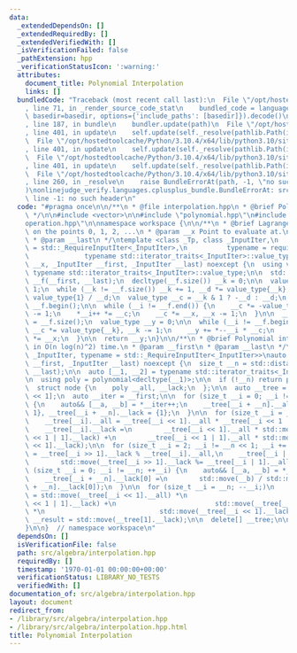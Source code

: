 ```yaml
---
data:
  _extendedDependsOn: []
  _extendedRequiredBy: []
  _extendedVerifiedWith: []
  _isVerificationFailed: false
  _pathExtension: hpp
  _verificationStatusIcon: ':warning:'
  attributes:
    document_title: Polynomial Interpolation
    links: []
  bundledCode: "Traceback (most recent call last):\n  File \"/opt/hostedtoolcache/Python/3.10.4/x64/lib/python3.10/site-packages/onlinejudge_verify/documentation/build.py\"\
    , line 71, in _render_source_code_stat\n    bundled_code = language.bundle(stat.path,\
    \ basedir=basedir, options={'include_paths': [basedir]}).decode()\n  File \"/opt/hostedtoolcache/Python/3.10.4/x64/lib/python3.10/site-packages/onlinejudge_verify/languages/cplusplus.py\"\
    , line 187, in bundle\n    bundler.update(path)\n  File \"/opt/hostedtoolcache/Python/3.10.4/x64/lib/python3.10/site-packages/onlinejudge_verify/languages/cplusplus_bundle.py\"\
    , line 401, in update\n    self.update(self._resolve(pathlib.Path(included), included_from=path))\n\
    \  File \"/opt/hostedtoolcache/Python/3.10.4/x64/lib/python3.10/site-packages/onlinejudge_verify/languages/cplusplus_bundle.py\"\
    , line 401, in update\n    self.update(self._resolve(pathlib.Path(included), included_from=path))\n\
    \  File \"/opt/hostedtoolcache/Python/3.10.4/x64/lib/python3.10/site-packages/onlinejudge_verify/languages/cplusplus_bundle.py\"\
    , line 401, in update\n    self.update(self._resolve(pathlib.Path(included), included_from=path))\n\
    \  File \"/opt/hostedtoolcache/Python/3.10.4/x64/lib/python3.10/site-packages/onlinejudge_verify/languages/cplusplus_bundle.py\"\
    , line 260, in _resolve\n    raise BundleErrorAt(path, -1, \"no such header\"\
    )\nonlinejudge_verify.languages.cplusplus_bundle.BundleErrorAt: src\\utils\\sfinae.hpp:\
    \ line -1: no such header\n"
  code: "#pragma once\n\n/**\n * @file interpolation.hpp\n * @brief Polynomial Interpolation\n\
    \ */\n\n#include <vector>\n\n#include \"polynomial.hpp\"\n#include \"system\\\
    operation.hpp\"\n\nnamespace workspace {\n\n/**\n * @brief Lagrange interpolation\
    \ on the points 0, 1, 2, ...\n * @param __x Point to evaluate at.\n * @param __first\n\
    \ * @param __last\n */\ntemplate <class _Tp, class _InputIter,\n          typename\
    \ = std::_RequireInputIter<_InputIter>,\n          typename = require_arithmetic<\n\
    \              typename std::iterator_traits<_InputIter>::value_type>>\nauto interpolate(_Tp\
    \ __x, _InputIter __first, _InputIter __last) noexcept {\n  using value_type =\
    \ typename std::iterator_traits<_InputIter>::value_type;\n\n  std::vector<value_type>\
    \ __f(__first, __last);\n  decltype(__f.size()) __k = 0;\n\n  value_type __d =\
    \ 1;\n  while (__k != __f.size()) __k += 1, __d *= value_type{__k};\n\n  __d =\
    \ value_type{1} / __d;\n  value_type __c = __k & 1 ? -__d : __d;\n  auto __i =\
    \ __f.begin();\n\n  while (__i != __f.end()) {\n    __c *= -value_type{__k}, __k\
    \ -= 1;\n    *__i++ *= __c;\n    __c *= __x, __x -= 1;\n  }\n\n  __c = __d, __k\
    \ = __f.size();\n  value_type __y = 0;\n\n  while (__i != __f.begin()) {\n   \
    \ __c *= value_type{__k}, __k -= 1;\n    __y += *--__i * __c;\n    __x += 1, __c\
    \ *= __x;\n  }\n\n  return __y;\n}\n\n/**\n * @brief Polynomial interpolation\
    \ in O(n log(n)^2) time.\n * @param __first\n * @param __last\n */\ntemplate <class\
    \ _InputIter, typename = std::_RequireInputIter<_InputIter>>\nauto interpolate(_InputIter\
    \ __first, _InputIter __last) noexcept {\n  size_t __n = std::distance(__first,\
    \ __last);\n\n  auto [__1, __2] = typename std::iterator_traits<_InputIter>::value_type{};\n\
    \n  using poly = polynomial<decltype(__1)>;\n\n  if (!__n) return poly{};\n\n\
    \  struct node {\n    poly __all, __lack;\n  };\n\n  auto __tree = new node[__n\
    \ << 1];\n  auto __iter = __first;\n\n  for (size_t __i = 0; __i != __n; ++__i)\
    \ {\n    auto&& [__a, __b] = *__iter++;\n    __tree[__i + __n].__all = {-__a,\
    \ 1}, __tree[__i + __n].__lack = {1};\n  }\n\n  for (size_t __i = __n; --__i;)\n\
    \    __tree[__i].__all = __tree[__i << 1].__all * __tree[__i << 1 | 1].__all,\n\
    \    __tree[__i].__lack =\n        __tree[__i << 1].__all * std::move(__tree[__i\
    \ << 1 | 1].__lack) +\n        __tree[__i << 1 | 1].__all * std::move(__tree[__i\
    \ << 1].__lack);\n\n  for (size_t __i = 2; __i != __n << 1; __i += 2)\n    __tree[__i].__lack\
    \ = __tree[__i >> 1].__lack % __tree[__i].__all,\n    __tree[__i | 1].__lack =\n\
    \        std::move(__tree[__i >> 1].__lack %= __tree[__i | 1].__all);\n\n  for\
    \ (size_t __i = 0; __i != __n; ++__i) {\n    auto&& [__a, __b] = *__first++;\n\
    \    __tree[__i + __n].__lack[0] =\n        std::move(__b) / std::move(__tree[__i\
    \ + __n].__lack[0]);\n  }\n\n  for (size_t __i = __n; --__i;)\n    __tree[__i].__lack\
    \ = std::move(__tree[__i << 1].__all) *\n                             std::move(__tree[__i\
    \ << 1 | 1].__lack) +\n                         std::move(__tree[__i << 1 | 1].__all)\
    \ *\n                             std::move(__tree[__i << 1].__lack);\n\n  auto\
    \ __result = std::move(__tree[1].__lack);\n\n  delete[] __tree;\n\n  return __result;\n\
    }\n\n}  // namespace workspace\n"
  dependsOn: []
  isVerificationFile: false
  path: src/algebra/interpolation.hpp
  requiredBy: []
  timestamp: '1970-01-01 00:00:00+00:00'
  verificationStatus: LIBRARY_NO_TESTS
  verifiedWith: []
documentation_of: src/algebra/interpolation.hpp
layout: document
redirect_from:
- /library/src/algebra/interpolation.hpp
- /library/src/algebra/interpolation.hpp.html
title: Polynomial Interpolation
---
```

